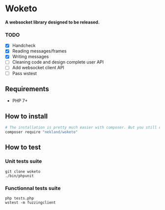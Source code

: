 Woketo
======

**A websocket library designed to be released.**

### TODO

- [x] Handcheck
- [x] Reading messages/frames
- [x] Writing messages
- [ ] Cleaning code and design complete user API
- [ ] Add websocket client API
- [ ] Pass wstest

Requirements
------------

* PHP 7+

How to install
--------------

```bash
# The installation is pretty much easier with composer. But you still can use it as git submodule !
composer require "nekland/woketo"
```

How to test
-----------

### Unit tests suite

```
git clone woketo
./bin/phpunit

```


### Functionnal tests suite

```
php tests.php
wstest -m fuzzingclient
```

